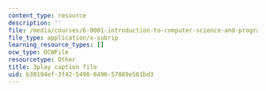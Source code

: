 ```yaml
---
content_type: resource
description: ''
file: /media/courses/6-0001-introduction-to-computer-science-and-programming-in-python-fall-2016/b30194ef3f425498849657089e561bd3_Y6J8I056Ffw.vtt
file_type: application/x-subrip
learning_resource_types: []
ocw_type: OCWFile
resourcetype: Other
title: 3play caption file
uid: b30194ef-3f42-5498-8496-57089e561bd3
---
```

